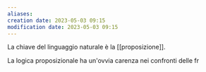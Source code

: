 ```yaml
---
aliases: 
creation date: 2023-05-03 09:15
modification date: 2023-05-03 09:15
---
```


La chiave del linguaggio naturale è la [[proposizione]].

La logica proposizionale ha un'ovvia carenza nei confronti delle fr


